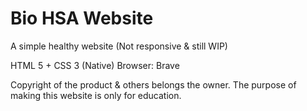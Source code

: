 # Bio HSA Website
A simple healthy website (Not responsive & still WIP)

HTML 5 + CSS 3 (Native)
Browser: Brave

Copyright of the product & others belongs the owner.
The purpose of making this website is only for education.

